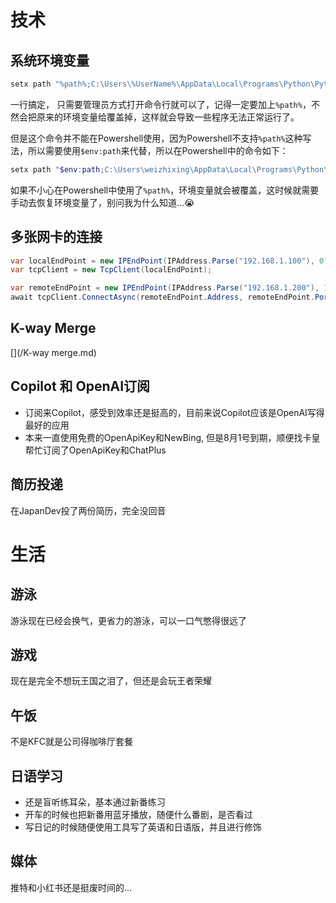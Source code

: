 # 技术
## 系统环境变量
``` bash
setx path "%path%;C:\Users\%UserName%\AppData\Local\Programs\Python\Python310"
```
一行搞定， 只需要管理员方式打开命令行就可以了，记得一定要加上`%path%`，不然会把原来的环境变量给覆盖掉，这样就会导致一些程序无法正常运行了。

但是这个命令并不能在Powershell使用，因为Powershell不支持`%path%`这种写法，所以需要使用`$env:path`来代替，所以在Powershell中的命令如下：
``` powershell
setx path "$env:path;C:\Users\weizhixing\AppData\Local\Programs\Python\Python310"
```

如果不小心在Powershell中使用了`%path%`，环境变量就会被覆盖，这时候就需要手动去恢复环境变量了，别问我为什么知道...😭
## 多张网卡的连接
``` c#
var localEndPoint = new IPEndPoint(IPAddress.Parse("192.168.1.100"), 0); // the IP of the network adapter you want to use
var tcpClient = new TcpClient(localEndPoint);

var remoteEndPoint = new IPEndPoint(IPAddress.Parse("192.168.1.200"), 12345); // the IP and port of the scanner
await tcpClient.ConnectAsync(remoteEndPoint.Address, remoteEndPoint.Port);
```
## K-way Merge
[](/K-way merge.md)
## Copilot 和 OpenAI订阅
- 订阅来Copilot，感受到效率还是挺高的，目前来说Copilot应该是OpenAI写得最好的应用
- 本来一直使用免费的OpenApiKey和NewBing, 但是8月1号到期，顺便找卡皇帮忙订阅了OpenApiKey和ChatPlus
## 简历投递
在JapanDev投了两份简历，完全没回音
# 生活
## 游泳
游泳现在已经会换气，更省力的游泳，可以一口气憋得很远了
## 游戏
现在是完全不想玩王国之泪了，但还是会玩王者荣耀
## 午饭
不是KFC就是公司得咖啡厅套餐
## 日语学习
- 还是盲听练耳朵，基本通过新番练习
- 开车的时候也把新番用蓝牙播放，随便什么番剧，是否看过
- 写日记的时候随便使用工具写了英语和日语版，并且进行修饰
## 媒体
推特和小红书还是挺废时间的...